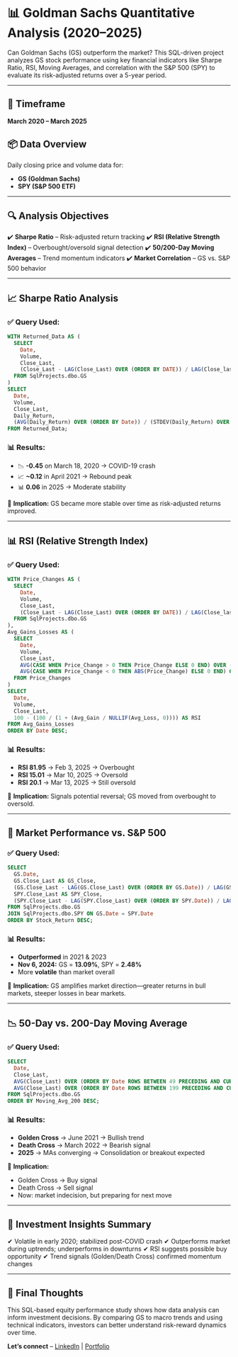 # 📊 Goldman Sachs Quantitative Analysis (2020–2025)

Can Goldman Sachs (GS) outperform the market? This SQL-driven project analyzes GS stock performance using key financial indicators like Sharpe Ratio, RSI, Moving Averages, and correlation with the S\&P 500 (SPY) to evaluate its risk-adjusted returns over a 5-year period.

---

## 📅 Timeframe

**March 2020 – March 2025**

## 📦 Data Overview

Daily closing price and volume data for:

* **GS (Goldman Sachs)**
* **SPY (S\&P 500 ETF)**

---

## 🔍 Analysis Objectives

✔️ **Sharpe Ratio** – Risk-adjusted return tracking
✔️ **RSI (Relative Strength Index)** – Overbought/oversold signal detection
✔️ **50/200-Day Moving Averages** – Trend momentum indicators
✔️ **Market Correlation** – GS vs. S\&P 500 behavior

---

## 📈 Sharpe Ratio Analysis

### ✅ Query Used:

```sql
WITH Returned_Data AS (
  SELECT
    Date,
    Volume,
    Close_Last,
    (Close_Last - LAG(Close_Last) OVER (ORDER BY DATE)) / LAG(Close_last) OVER (ORDER BY Date) AS Daily_Return
  FROM SqlProjects.dbo.GS
)
SELECT
  Date,
  Volume,
  Close_Last,
  Daily_Return,
  (AVG(Daily_Return) OVER (ORDER BY Date)) / (STDEV(Daily_Return) OVER (ORDER BY Date)) AS Sharpe_Ratio
FROM Returned_Data;
```

### 📊 Results:

* 📉 **-0.45** on March 18, 2020 → COVID-19 crash
* 📈 **\~0.12** in April 2021 → Rebound peak
* 📊 **0.06** in 2025 → Moderate stability

📌 **Implication:** GS became more stable over time as risk-adjusted returns improved.

---

## 📊 RSI (Relative Strength Index)

### ✅ Query Used:

```sql
WITH Price_Changes AS (
  SELECT
    Date,
    Volume,
    Close_Last,
    (Close_Last - LAG(Close_Last) OVER (ORDER BY DATE)) / LAG(Close_last) OVER (ORDER BY Date) AS Price_Change
  FROM SqlProjects.dbo.GS
),
Avg_Gains_Losses AS (
  SELECT
    Date,
    Volume,
    Close_Last,
    AVG(CASE WHEN Price_Change > 0 THEN Price_Change ELSE 0 END) OVER (ORDER BY Date ROWS BETWEEN 13 PRECEDING AND CURRENT ROW) AS Avg_Gain,
    AVG(CASE WHEN Price_Change < 0 THEN ABS(Price_Change) ELSE 0 END) OVER (ORDER BY Date ROWS BETWEEN 13 PRECEDING AND CURRENT ROW) AS Avg_Loss
  FROM Price_Changes
)
SELECT
  Date,
  Volume,
  Close_Last,
  100 - (100 / (1 + (Avg_Gain / NULLIF(Avg_Loss, 0)))) AS RSI
FROM Avg_Gains_Losses
ORDER BY Date DESC;
```

### 📊 Results:

* **RSI 81.95** → Feb 3, 2025 → Overbought
* **RSI 15.01** → Mar 10, 2025 → Oversold
* **RSI 20.1** → Mar 13, 2025 → Still oversold

📌 **Implication:** Signals potential reversal; GS moved from overbought to oversold.

---

## 🔄 Market Performance vs. S\&P 500

### ✅ Query Used:

```sql
SELECT
  GS.Date,
  GS.Close_Last AS GS_Close,
  (GS.Close_Last - LAG(GS.Close_Last) OVER (ORDER BY GS.Date)) / LAG(GS.Close_Last) OVER (ORDER BY GS.Date) AS Stock_Return,
  SPY.Close_Last AS SPY_Close,
  (SPY.Close_Last - LAG(SPY.Close_Last) OVER (ORDER BY SPY.Date)) / LAG(SPY.Close_Last) OVER (ORDER BY SPY.Date) AS Market_Return
FROM SqlProjects.dbo.GS
JOIN SqlProjects.dbo.SPY ON GS.Date = SPY.Date
ORDER BY Stock_Return DESC;
```

### 📊 Results:

* **Outperformed** in 2021 & 2023
* **Nov 6, 2024:** GS = **13.09%**, SPY = **2.48%**
* More **volatile** than market overall

📌 **Implication:** GS amplifies market direction—greater returns in bull markets, steeper losses in bear markets.

---

## 📉 50-Day vs. 200-Day Moving Average

### ✅ Query Used:

```sql
SELECT
  Date,
  Close_Last,
  AVG(Close_Last) OVER (ORDER BY Date ROWS BETWEEN 49 PRECEDING AND CURRENT ROW) AS Moving_Avg_50,
  AVG(Close_Last) OVER (ORDER BY Date ROWS BETWEEN 199 PRECEDING AND CURRENT ROW) AS Moving_Avg_200
FROM SqlProjects.dbo.GS
ORDER BY Moving_Avg_200 DESC;
```

### 📊 Results:

* **Golden Cross** → June 2021 → Bullish trend
* **Death Cross** → March 2022 → Bearish signal
* **2025** → MAs converging → Consolidation or breakout expected

📌 **Implication:**

* Golden Cross → Buy signal
* Death Cross → Sell signal
* Now: market indecision, but preparing for next move

---

## 🧠 Investment Insights Summary

✔ Volatile in early 2020; stabilized post-COVID crash
✔ Outperforms market during uptrends; underperforms in downturns
✔ RSI suggests possible buy opportunity
✔ Trend signals (Golden/Death Cross) confirmed momentum changes

---

## 📢 Final Thoughts

This SQL-based equity performance study shows how data analysis can inform investment decisions. By comparing GS to macro trends and using technical indicators, investors can better understand risk-reward dynamics over time.

**Let’s connect** – [LinkedIn](https://www.linkedin.com/in/isaiah-l-wright/) | [Portfolio](https://isaiahlaruewright.wixsite.com/isaiahswork)
